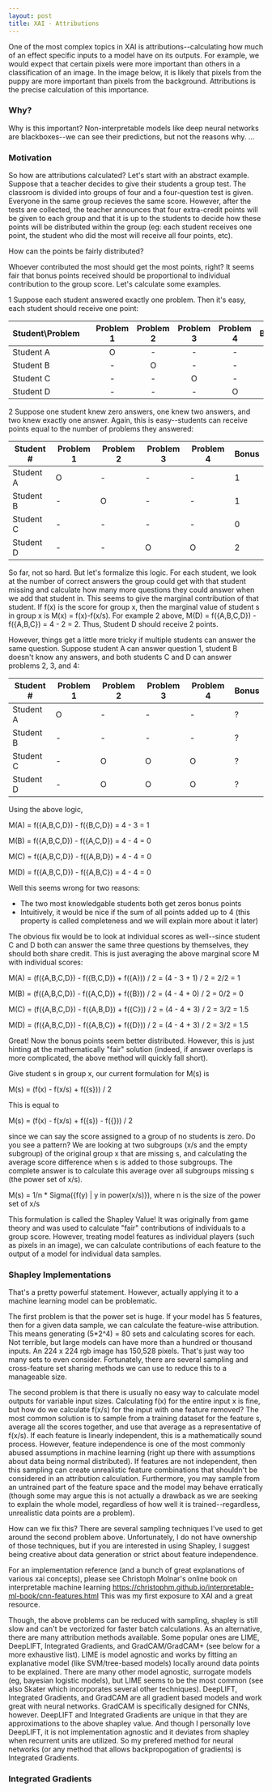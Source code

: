 ```yaml
---
layout: post
title: XAI - Attributions
---
```


One of the most complex topics in XAI is attributions--calculating how much of an effect specific inputs to a model have on its outputs. For example, we would expect that certain pixels were more important than others in a classification of an image. In the image below, it is likely that pixels from the puppy are more important than pixels from the background. Attributions is the precise calculation of this importance. 

### Why?
Why is this important? Non-interpretable models like deep neural networks are blackboxes--we can see their predictions, but not the reasons why. ...

### Motivation

So how are attributions calculated? Let's start with an abstract example. Suppose that a teacher decides to give their students a group test. The classroom is divided into groups of four and a four-question test is given. Everyone in the same group recieves the same score. However, after the tests are collected, the teacher announces that four extra-credit points will be given to each group and that it is up to the students to decide how these points will be distributed within the group (eg: each student receives one point, the student who did the most will receive all four points, etc).

How can the points be fairly distributed?

Whoever contributed the most should get the most points, right? It seems fair that bonus points received should be proportional to individual contribution to the group score. Let's calculate some examples.

1 Suppose each student answered exactly one problem. Then it's easy, each student should receive one point:

| Student\Problem |  | Problem 1 | Problem 2 | Problem 3 | Problem 4 | Bonus |
|:-------|--------|:---------:|:-------:|:-------:|:-------:|:----------:|
| Student A |  | O | - | - | - | 1 |
| Student B |  | - | O | - | - | 1 |
| Student C |  | - | - | O | - | 1 |
| Student D |  | - | - | - | O | 1 |


2 Suppose one student knew zero answers, one knew two answers, and two knew exactly one answer. Again, this is easy--students can receive points equal to the number of problems they answered:

| Student # | Problem 1 | Problem 2 | Problem 3 | Problem 4 | Bonus |
|-------|--------|---------|-------|-------|-------|
| Student A | O | - | - | - | 1 |
| Student B | - | O | - | - | 1 |
| Student C | - | - | - | - | 0 |
| Student D | - | - | O | O | 2 |

So far, not so hard. But let's formalize this logic. For each student, we look at the number of correct answers the group could get with that student missing and calculate how many more questions they could answer when we add that student in. This seems to give the marginal contribution of that student. If f(x) is the score for group x, then the marginal value of student s in group x is M(x) = f(x)-f(x/s). For example 2 above, M(D) = f({A,B,C,D}) - f({A,B,C}) = 4 - 2 = 2. Thus, Student D should receive 2 points.

However, things get a little more tricky if multiple students can answer the same question. Suppose student A can answer question 1, student B doesn't know any answers, and both students C and D can answer problems 2, 3, and 4:

| Student # | Problem 1 | Problem 2 | Problem 3 | Problem 4 | Bonus |
|-------|--------|---------|-------|-------|-------|
| Student A | O | - | - | - | ? |
| Student B | - | - | - | - | ? |
| Student C | - | O | O | O | ? |
| Student D | - | O | O | O | ? |

Using the above logic, 

M(A) = f({A,B,C,D}) - f({B,C,D}) = 4 - 3 = 1

M(B) = f({A,B,C,D}) - f({A,C,D}) = 4 - 4 = 0

M(C) = f({A,B,C,D}) - f({A,B,D}) = 4 - 4 = 0

M(D) = f({A,B,C,D}) - f({A,B,C}) = 4 - 4 = 0

Well this seems wrong for two reasons:
* The two most knowledgable students both get zeros bonus points
* Intuitively, it would be nice if the sum of all points added up to 4 (this property is called completeness and we will explain more about it later)

The obvious fix would be to look at individual scores as well--since student C and D both can answer the same three questions by themselves, they should both share credit. This is just averaging the above marginal score M with individual scores:

M(A) = (f({A,B,C,D}) - f({B,C,D}) + f({A})) / 2 = (4 - 3 + 1) / 2 = 2/2 = 1

M(B) = (f({A,B,C,D}) - f({A,C,D}) + f({B})) / 2 = (4 - 4 + 0) / 2 = 0/2 = 0

M(C) = (f({A,B,C,D}) - f({A,B,D}) + f({C})) / 2 = (4 - 4 + 3) / 2 = 3/2 = 1.5

M(D) = (f({A,B,C,D}) - f({A,B,C}) + f({D})) / 2 = (4 - 4 + 3) / 2 = 3/2 = 1.5

Great! Now the bonus points seem better distributed. However, this is just hinting at the mathematically "fair" solution (indeed, if answer overlaps is more complicated, the above method will quickly fall short).

Give student s in group x, our current formulation for M(s) is

M(s) = (f(x) - f(x/s) + f({s})) / 2

This is equal to 

M(s) = (f(x) - f(x/s) + f({s}) - f({})) / 2

since we can say the score assigned to a group of no students is zero. Do you see a pattern? We are looking at two subgroups (x/s and the empty subgroup) of the original group x that are missing s, and calculating the average score difference when s is added to those subgroups. The complete answer is to calculate this average over all subgroups missing s (the power set of x/s).

M(s) = 1/n * Sigma({f(y) | y in power(x/s)}), where n is the size of the power set of x/s

This formulation is called the Shapley Value! It was originally from game theory and was used to calculate "fair" contributions of individuals to a group score. However, treating model features as individual players (such as pixels in an image), we can calculate contributions of each feature to the output of a model for individual data samples. 

### Shapley Implementations

That's a pretty powerful statement. However, actually applying it to a machine learning model can be problematic. 

The first problem is that the power set is huge. If your model has 5 features, then for a given data sample, we can calculate the feature-wise attribution. This means generating (5*2^4) = 80 sets and calculating scores for each. Not terrible, but large models can have more than a hundred or thousand inputs. An 224 x 224 rgb image has 150,528 pixels. That's just way too many sets to even consider. Fortunately, there are several sampling and cross-feature set sharing methods we can use to reduce this to a manageable size.

The second problem is that there is usually no easy way to calculate model outputs for variable input sizes. Calculating f(x) for the entire input x is fine, but how do we calculate f(x/s) for the input with one feature removed? The most common solution is to sample from a training dataset for the feature s, average all the scores together, and use that average as a representative of f(x/s). If each feature is linearly independent, this is a mathematically sound process. However, feature independence is one of the most commonly abused assumptions in machine learning (right up there with assumptions about data being normal distributed). If features are not independent, then this sampling can create unrealistic feature combinations that shouldn't be considered in an attribution calculation. Furthermore, you may sample from an untrained part of the feature space and the model may behave erratically (though some may argue this is not actually a drawback as we are seeking to explain the whole model, regardless of how well it is trained--regardless, unrealistic data points are a problem). 

How can we fix this? There are several sampling techniques I've used to get around the second problem above. Unfortunately, I do not have ownership of those techniques, but if you are interested in using Shapley, I suggest being creative about data generation or strict about feature independence.

For an implementation reference (and a bunch of great explanations of various xai concepts), please see Christoph Molnar's online book on interpretable machine learning https://christophm.github.io/interpretable-ml-book/cnn-features.html  This was my first exposure to XAI and a great resource.

Though, the above problems can be reduced with sampling, shapley is still slow and can't be vectorized for faster batch calculations. As an alternative, there are many attribution methods available. Some popular ones are LIME, DeepLIFT, Integrated Gradients, and GradCAM/GradCAM+ (see below for a more exhaustive list). LIME is model agnostic and works by fitting an explanative model (like SVM/tree-based models) locally around data points to be explained. There are many other model agnostic, surrogate models (eg, bayesian logistic models), but LIME seems to be the most common (see also Skater which incorporates several other techniques). DeepLIFT, Integrated Gradients, and GradCAM are all gradient based models and work great with neural networks. GradCAM is specifically designed for CNNs, however. DeepLIFT and Integrated Gradients are unique in that they are approximations to the above shapley value. And though I personally love DeepLIFT, it is not implementation agnostic and it deviates from shapley when recurrent units are utilized. So my prefered method for neural networks (or any method that allows backpropogation of gradients) is Integrated Gradients.

### Integrated Gradients


